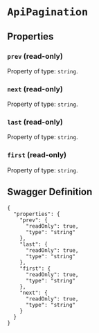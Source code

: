 # `ApiPagination` #







## Properties ##

### `prev` (read-only) ###




Property of type: `string`.




### `next` (read-only) ###




Property of type: `string`.




### `last` (read-only) ###




Property of type: `string`.




### `first` (read-only) ###




Property of type: `string`.







## Swagger Definition ##

    {
      "properties": {
        "prev": {
          "readOnly": true, 
          "type": "string"
        }, 
        "last": {
          "readOnly": true, 
          "type": "string"
        }, 
        "first": {
          "readOnly": true, 
          "type": "string"
        }, 
        "next": {
          "readOnly": true, 
          "type": "string"
        }
      }
    }

